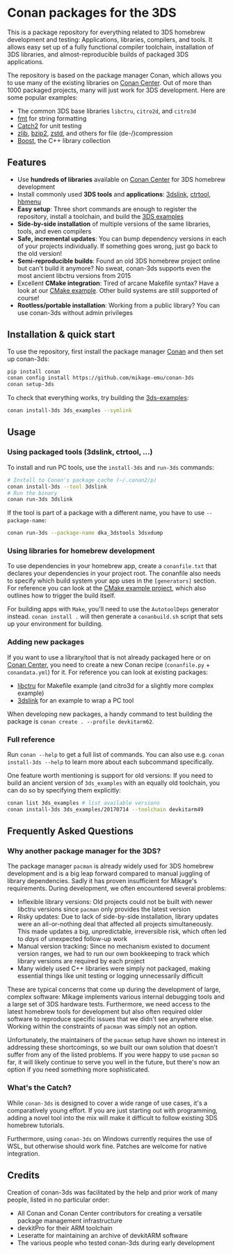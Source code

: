 # Conan packages for the 3DS

This is a package repository for everything related to 3DS homebrew development and testing:
Applications, libraries, compilers, and tools. It allows easy set up of a fully functional compiler
toolchain, installation of 3DS libraries, and almost-reproducible builds of packaged 3DS
applications.

The repository is based on the package manager Conan, which allows you to use many of the existing
libraries on [Conan Center](https://conan.io/center). Out of more than 1000 packaged projects, many
will just work for 3DS development. Here are some popular examples:
* The common 3DS base libraries `libctru`, `citro2d`, and `citro3d`
* [fmt](https://fmt.dev) for string formatting
* [Catch2](https://github.com/catchorg/Catch2) for unit testing
* [zlib](https://zlib.net/), [bzip2](https://sourceware.org/bzip2/), [zstd](https://github.com/facebook/zstd), and others for file (de-/)compression
* [Boost](https://www.boost.org/), the C++ library collection

## Features

* Use **hundreds of libraries** available on [Conan Center](https://conan.io/center) for 3DS homebrew development
* Install commonly used **3DS tools** and **applications**: [3dslink](https://github.com/devkitPro/3dslink), [ctrtool](https://github.com/3DSGuy/Project_CTR/tree/master/ctrtool), [hbmenu](https://github.com/devkitPro/3ds-hbmenu)
* **Easy setup**: Three short commands are enough to register the repository, install a toolchain, and build the [3DS examples](https://github.com/devkitPro/3ds-examples)
* **Side-by-side installation** of multiple versions of the same libraries, tools, and even compilers
* **Safe, incremental updates**: You can bump dependency versions in each of your projects individually. If something goes wrong, just go back to the old version!
* **Semi-reproducible builds**: Found an old 3DS homebrew project online but can't build it anymore? No sweat, conan-3ds supports even the most ancient libctru versions from 2015
* Excellent **CMake integration**: Tired of arcane Makefile syntax? Have a look at our [CMake example](examples/3dsapp_textured_cube). Other build systems are still supported of course!
* **Rootless/portable installation**: Working from a public library? You can use conan-3ds without admin privileges

## Installation & quick start

To use the repository, first install the package manager [Conan](https://conan.io/downloads) and
then set up conan-3ds:
```sh
pip install conan
conan config install https://github.com/mikage-emu/conan-3ds
conan setup-3ds
```

To check that everything works, try building the
[3ds-examples](https://github.com/devkitPro/3ds-examples):

```sh
conan install-3ds 3ds_examples --symlink
```

## Usage

### Using packaged tools (3dslink, ctrtool, ...)

To install and run PC tools, use the `install-3ds` and `run-3ds` commands:
```sh
# Install to Conan's package cache (~/.conan2/p)
conan install-3ds --tool 3dslink
# Run the binary
conan run-3ds 3dslink
```

If the tool is part of a package with a different name, you have to use `--package-name`:
```sh
conan run-3ds --package-name dka_3dstools 3dsxdump
```

### Using libraries for homebrew development

To use dependencies in your homebrew app, create a `conanfile.txt` that declares your dependencies
in your project root. The conanfile also needs to specify which build system your app uses in the
`[generators]` section. For reference you can look at the [CMake example project](examples/3dsapp_textured_cube),
which also outlines how to trigger the build itself.

For building apps with `Make`, you'll need to use the `AutotoolDeps` generator instead.
`conan install .` will then generate a `conanbuild.sh` script that sets up your environment for
building.

### Adding new packages

If you want to use a library/tool that is not already packaged here or on [Conan Center](https://conan.io/center),
you need to create a new Conan recipe (`conanfile.py` + `conandata.yml`) for it. For reference you
can look at existing packages:
* [libctru](packages/libctru) for Makefile example (and citro3d for a slightly more complex example)
* [3dslink](packages/3dslink) for an example to wrap a PC tool

When developing new packages, a handy command to test building the package is `conan create . --profile devkitarm62`.

### Full reference

Run `conan --help` to get a full list of commands. You can also use e.g. `conan install-3ds --help`
to learn more about each subcommand specifically.

One feature worth mentioning is support for old versions: If you need to build an ancient version
of `3ds_examples` with an equally old toolchain, you can do so by specifying them explicitly:
```sh
conan list 3ds_examples # list available versions
conan install-3ds 3ds_examples/20170714 --toolchain devkitarm49
```

## Frequently Asked Questions

### Why another package manager for the 3DS?

The package manager `pacman` is already widely used for 3DS homebrew development and is a big leap
forward compared to manual juggling of library dependencies. Sadly it has proven insufficient for
Mikage's requirements. During development, we often encountered several problems:
* Inflexible library versions: Old projects could not be built with newer libctru versions since
  `pacman` only provides the latest version
* Risky updates: Due to lack of side-by-side installation, library updates were an all-or-nothing
  deal that affected all projects simultaneously. This made updates a big, unpredictable,
  irreversible risk, which often led to *days* of unexpected follow-up work
* Manual version tracking: Since no mechanism existed to document version ranges, we had to run our
  own bookkeeping to track which library versions are required by each project
* Many widely used C++ libraries were simply not packaged, making essential things like unit
  testing or logging unnecessarily difficult

These are typical concerns that come up during the development of large, complex software: Mikage
implements various internal debugging tools and a large set of 3DS hardware tests. Furthermore,
we need access to the latest homebrew tools for development but also often required older software
to reproduce specific issues that we didn't see anywhere else. Working within the constraints of
`pacman` was simply not an option.

Unfortunately, the maintainers of the `pacman` setup have shown no interest in addressing these
shortcomings, so we built our own solution that doesn't suffer from any of the listed problems.
If you were happy to use `pacman` so far, it will likely continue to serve you well in the future,
but there's now an option if you need something more sophisticated.

### What's the Catch?

While `conan-3ds` is designed to cover a wide range of use cases, it's a comparatively young
effort. If you are just starting out with programming, adding a novel tool into the mix will make
it difficult to follow existing 3DS homebrew tutorials.

Furthermore, using `conan-3ds` on Windows currently requires the use of WSL, but otherwise should
work fine. Patches are welcome for native integration.

## Credits

Creation of conan-3ds was facilitated by the help and prior work of many people, listed in no
particular order:
* All Conan and Conan Center contributors for creating a versatile package management infrastructure
* devkitPro for their ARM toolchain
* Leseratte for maintaining an archive of devkitARM software
* The various people who tested conan-3ds during early development
